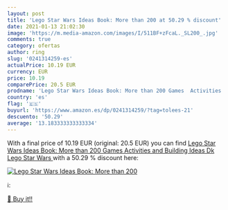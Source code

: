 ```yaml
---
layout: post
title: 'Lego Star Wars Ideas Book: More than 200 at 50.29 % discount'
date: 2021-01-13 21:02:30
image: 'https://m.media-amazon.com/images/I/511BF+zFcaL._SL200_.jpg'
comments: true
category: ofertas
author: ring
slug: '0241314259-es'
actualPrice: 10.19 EUR
currency: EUR
price: 10.19
comparePrice: 20.5 EUR
prodname: 'Lego Star Wars Ideas Book: More than 200 Games  Activities  and Building Ideas  Dk Lego Star Wars '
country: 'es'
flag: '🇪🇸'
buyurl: 'https://www.amazon.es/dp/0241314259/?tag=tolees-21'
descuento: '50.29'
average: '13.183333333333334'
---
```


With a final price of 10.19 EUR (original: 20.5 EUR) you can find [Lego Star Wars Ideas Book: More than 200 Games  Activities  and Building Ideas  Dk Lego Star Wars ](https://www.amazon.es/dp/0241314259/?tag=tolees-21) with a  50.29 % discount here:

[![Lego Star Wars Ideas Book: More than 200](https://m.media-amazon.com/images/I/511BF+zFcaL._SL200_.jpg)](https://www.amazon.es/dp/0241314259/?tag=tolees-21)

ℹ️:


[🛒 Buy it!!](https://www.amazon.es/dp/0241314259/?tag=tolees-21)
